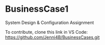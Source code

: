 # BusinessCase1
 System Design &amp; Configuration Assignment

To contribute, clone this link in VS Code: https://github.com/Jenni4B/BusinessCases.git

